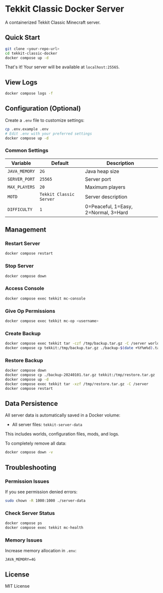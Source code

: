 # Tekkit Classic Docker Server

A containerized Tekkit Classic Minecraft server.

## Quick Start

```bash
git clone <your-repo-url>
cd tekkit-classic-docker
docker compose up -d
```

That's it! Your server will be available at `localhost:25565`.

## View Logs

```bash
docker compose logs -f
```

## Configuration (Optional)

Create a `.env` file to customize settings:

```bash
cp .env.example .env
# Edit .env with your preferred settings
docker compose up -d
```

### Common Settings

| Variable | Default | Description |
|----------|---------|-------------|
| `JAVA_MEMORY` | `2G` | Java heap size |
| `SERVER_PORT` | `25565` | Server port |
| `MAX_PLAYERS` | `20` | Maximum players |
| `MOTD` | `Tekkit Classic Server` | Server description |
| `DIFFICULTY` | `1` | 0=Peaceful, 1=Easy, 2=Normal, 3=Hard |

## Management

### Restart Server
```bash
docker compose restart
```

### Stop Server
```bash
docker compose down
```

### Access Console
```bash
docker compose exec tekkit mc-console
```

### Give Op Permissions
```bash
docker compose exec tekkit mc-op <username>
```

### Create Backup
```bash
docker compose exec tekkit tar -czf /tmp/backup.tar.gz -C /server world
docker compose cp tekkit:/tmp/backup.tar.gz ./backup-$(date +%Y%m%d).tar.gz
```

### Restore Backup
```bash
docker compose down
docker compose cp ./backup-20240101.tar.gz tekkit:/tmp/restore.tar.gz
docker compose up -d
docker compose exec tekkit tar -xzf /tmp/restore.tar.gz -C /server
docker compose restart
```

## Data Persistence

All server data is automatically saved in a Docker volume:
- All server files: `tekkit-server-data`

This includes worlds, configuration files, mods, and logs.

To completely remove all data:
```bash
docker compose down -v
```

## Troubleshooting

### Permission Issues
If you see permission denied errors:
```bash
sudo chown -R 1000:1000 ./server-data
```

### Check Server Status
```bash
docker compose ps
docker compose exec tekkit mc-health
```

### Memory Issues
Increase memory allocation in `.env`:
```env
JAVA_MEMORY=4G
```

## License

MIT License